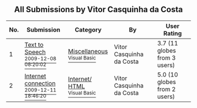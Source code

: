 ﻿<div align="center">

## All Submissions by Vitor Casquinha da Costa

</div>

No.  | Submission | Category | By   | User Rating
---- | ---------- | -------- | ---- | -----------
1 | [Text to Speech<br /><sup>2009-12-08 08:20:02</sup>](https://github.com/Planet-Source-Code/vitor-casquinha-da-costa-text-to-speech__1-72716) | [Miscellaneous<br /><sup>Visual Basic</sup>](../ByCategory/miscellaneous__1-1.md) | Vitor Casquinha da Costa | 3.7 (11 globes from 3 users)
2 | [Internet connection<br /><sup>2009-12-11 18:46:20</sup>](https://github.com/Planet-Source-Code/vitor-casquinha-da-costa-internet-connection__1-72732) | [Internet/ HTML<br /><sup>Visual Basic</sup>](../ByCategory/internet-html__1-34.md) | Vitor Casquinha da Costa | 5.0 (10 globes from 2 users)

